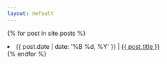 ```yaml
---
layout: default
---
```


{% for post in site.posts %}
  <li>
    {{ post.date | date: '%B %d, %Y' }} | <a href="{{ post.url | relative_url }}">{{ post.title }}</a>
  </li>
{% endfor %}
